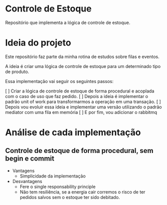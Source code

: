 # Controle de Estoque
Repositório que implementa a lógica de controle de estoque.

# Ideia do projeto
Este repositório faz parte da minha rotina de estudos sobre filas e eventos.

A ideia é criar uma lógica de controle de estoque para um determinado tipo de produto. 

Essa implementação vai seguir os seguintes passos:

[ ] Criar a lógica de controle de estoque de forma procedural e acoplada com o caso de uso que faz pedido.
[ ] Depois a ideia é implementar o padrão unit of work para transformarmos a operação em uma transação.
[ ]  Depois vou evoluir essa ideia e implementar uma versão utilizando o padrão mediator com uma fila em memória
[ ] E por fim, vou adicionar o rabbitmq

# Análise de cada implementação

## Controle de estoque de forma procedural, sem begin e commit
- Vantagens
  - Simplicidade da implementação
- Desvantagens
  - Fere o single responsability principle
  - Não tem resiliência, se a energia cair corremos o risco de ter pedidos salvos sem o estoque ter sido debitado.
